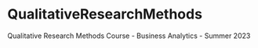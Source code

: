 # QualitativeResearchMethods
Qualitative Research Methods Course - Business Analytics - Summer 2023
